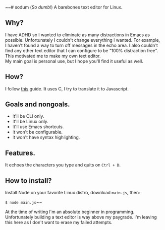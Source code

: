 ~~# sodum (*So dumb!*)
A barebones text editor for Linux.

## Why?

I have ADHD so I wanted to eliminate as many distractions in Emacs as possible. Unfortunately I couldn't change everything I wanted. For example, I haven't found a way to turn off messages in the echo area. I also couldn't find any other text editor that I can configure to be "100% distraction free". This motivated me to make my own text editor.  
My main goal is personal use, but I hope you'll find it useful as well.

## How?

I follow [this](https://viewsourcecode.org/snaptoken/kilo/) guide. It uses C, I try to translate it to Javascript.

## Goals and nongoals.

- It'll be CLI only.
- It'll be Linux only.
- It'll use Emacs shortcuts.
- It won't be configurable.
- It won't have syntax highlighting.

## Features.

It echoes the characters you type and quits on `Ctrl + D`.

## How to install?

Install Node on your favorite Linux distro, download `main.js`, then:

`$ node main.js`~~

At the time of writing I'm an absolute beginner in programming. Unfortunately building a text editor is way above my paygrade. I'm leaving this here as I don't want to erase my failed attempts.